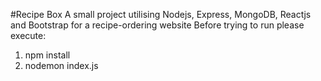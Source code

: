 #Recipe Box
A small project utilising Nodejs, Express, MongoDB, Reactjs and Bootstrap for a recipe-ordering website
Before trying to run please execute:
1) npm install
2) nodemon index.js
